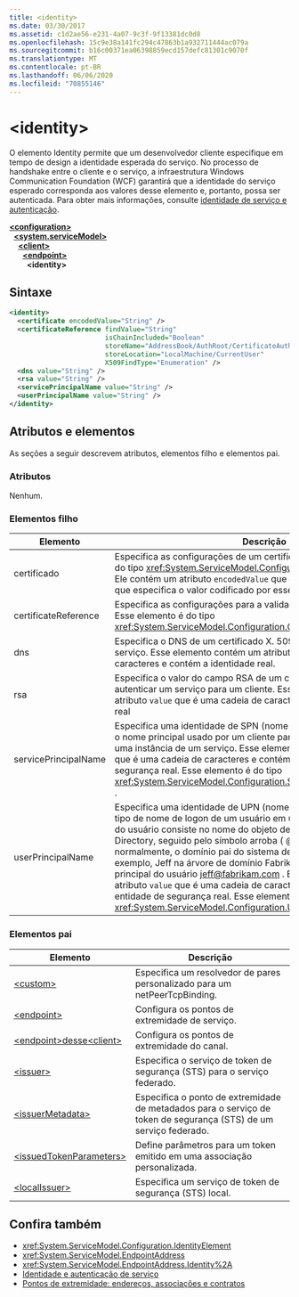 ```yaml
---
title: <identity>
ms.date: 03/30/2017
ms.assetid: c1d2ae56-e231-4a07-9c3f-9f13381dc0d8
ms.openlocfilehash: 15c9e38a141fc294c47863b1a932711444ac079a
ms.sourcegitcommit: b16c00371ea06398859ecd157defc81301c9070f
ms.translationtype: MT
ms.contentlocale: pt-BR
ms.lasthandoff: 06/06/2020
ms.locfileid: "70855146"
---
```

# \<identity>
O elemento Identity permite que um desenvolvedor cliente especifique em tempo de design a identidade esperada do serviço. No processo de handshake entre o cliente e o serviço, a infraestrutura Windows Communication Foundation (WCF) garantirá que a identidade do serviço esperado corresponda aos valores desse elemento e, portanto, possa ser autenticada. Para obter mais informações, consulte [identidade de serviço e autenticação](../../../wcf/feature-details/service-identity-and-authentication.md).  
  
[**\<configuration>**](../configuration-element.md)\
&nbsp;&nbsp;[**\<system.serviceModel>**](system-servicemodel.md)\
&nbsp;&nbsp;&nbsp;&nbsp;[**\<client>**](client.md)\
&nbsp;&nbsp;&nbsp;&nbsp;&nbsp;&nbsp;[**\<endpoint>**](endpoint-of-client.md)\
&nbsp;&nbsp;&nbsp;&nbsp;&nbsp;&nbsp;&nbsp;&nbsp;**\<identity>**  
  
## <a name="syntax"></a>Sintaxe  
  
```xml  
<identity>
  <certificate encodedValue="String" />
  <certificateReference findValue="String"
                        isChainIncluded="Boolean"
                        storeName="AddressBook/AuthRoot/CertificateAuthority/Disallowed/My/Root/TrustedPeople/TrustedPublisher"
                        storeLocation="LocalMachine/CurrentUser"
                        X509FindType="Enumeration" />
  <dns value="String" />
  <rsa value="String" />
  <servicePrincipalName value="String" />
  <userPrincipalName value="String" />
</identity>
```  
  
## <a name="attributes-and-elements"></a>Atributos e elementos  
 As seções a seguir descrevem atributos, elementos filho e elementos pai.  
  
### <a name="attributes"></a>Atributos  
 Nenhum.  
  
### <a name="child-elements"></a>Elementos filho  
  
|Elemento|Descrição|  
|-------------|-----------------|  
|certificado|Especifica as configurações de um certificado X. 509. Esse elemento é do tipo <xref:System.ServiceModel.Configuration.CertificateElement> . Ele contém um atributo `encodedValue` que é uma cadeia de caracteres, que especifica o valor codificado por esse certificado.|  
|certificateReference|Especifica as configurações para a validação de certificado X. 509. Esse elemento é do tipo <xref:System.ServiceModel.Configuration.CertificateReferenceElement> .|  
|dns|Especifica o DNS de um certificado X. 509 usado para autenticar um serviço. Esse elemento contém um atributo `value` que é uma cadeia de caracteres e contém a identidade real.|  
|rsa|Especifica o valor do campo RSA de um certificado X. 509 usado para autenticar um serviço para um cliente. Esse elemento contém um atributo `value` que é uma cadeia de caracteres e contém a identidade real|  
|servicePrincipalName|Especifica uma identidade de SPN (nome principal do servidor), que é o nome principal usado por um cliente para identificar exclusivamente uma instância de um serviço. Esse elemento contém um atributo `value` que é uma cadeia de caracteres e contém o nome da entidade de segurança real. Esse elemento é do tipo <xref:System.ServiceModel.Configuration.ServicePrincipalNameElement> .|  
|userPrincipalName|Especifica uma identidade de UPN (nome principal do usuário), que é o tipo de nome de logon de um usuário em uma rede. O nome principal do usuário consiste no nome do objeto de usuário usado em Active Directory, seguido pelo símbolo arroba ( \@ ) e, em seguida, normalmente, o domínio pai do sistema de nome de domínio. Por exemplo, Jeff na árvore de domínio Fabrikam.com pode ter o nome principal do usuário [jeff@fabrikam.com](mailto:jeffsmith@fabrikam.com) .  Esse elemento contém um atributo `value` que é uma cadeia de caracteres e contém o nome da entidade de segurança real. Esse elemento é do tipo <xref:System.ServiceModel.Configuration.UserPrincipalNameElement> .|  
  
### <a name="parent-elements"></a>Elementos pai  
  
|Elemento|Descrição|  
|-------------|-----------------|  
|[\<custom>](custom.md)|Especifica um resolvedor de pares personalizado para um netPeerTcpBinding.|  
|[\<endpoint>](endpoint-element.md)|Configura os pontos de extremidade de serviço.|  
|[\<endpoint>desse\<client>](endpoint-of-client.md)|Configura os pontos de extremidade do canal.|  
|[\<issuer>](issuer.md)|Especifica o serviço de token de segurança (STS) para o serviço federado.|  
|[\<issuerMetadata>](issuermetadata.md)|Especifica o ponto de extremidade de metadados para o serviço de token de segurança (STS) de um serviço federado.|  
|[\<issuedTokenParameters>](issuedtokenparameters.md)|Define parâmetros para um token emitido em uma associação personalizada.|  
|[\<localIssuer>](localissuer.md)|Especifica um serviço de token de segurança (STS) local.|  
  
## <a name="see-also"></a>Confira também

- <xref:System.ServiceModel.Configuration.IdentityElement>
- <xref:System.ServiceModel.EndpointAddress>
- <xref:System.ServiceModel.EndpointAddress.Identity%2A>
- [Identidade e autenticação de serviço](../../../wcf/feature-details/service-identity-and-authentication.md)
- [Pontos de extremidade: endereços, associações e contratos](../../../wcf/feature-details/endpoints-addresses-bindings-and-contracts.md)
